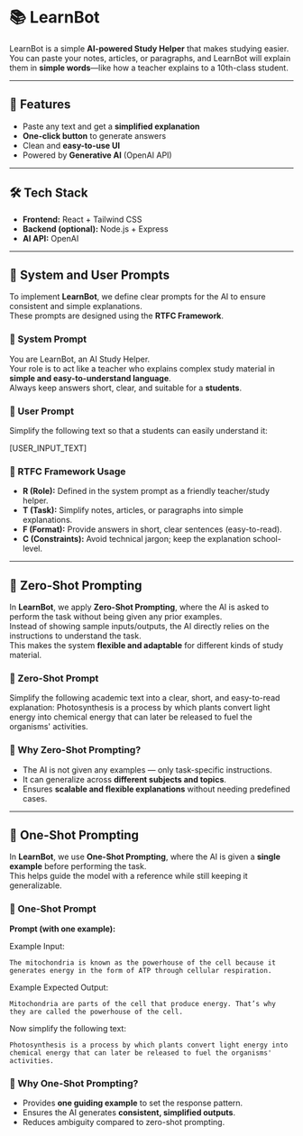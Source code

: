 # 📚 LearnBot

LearnBot is a simple **AI-powered Study Helper** that makes studying easier.  
You can paste your notes, articles, or paragraphs, and LearnBot will explain them in **simple words**—like how a teacher explains to a 10th-class student.  

---

## 🚀 Features
- Paste any text and get a **simplified explanation**  
- **One-click button** to generate answers  
- Clean and **easy-to-use UI**  
- Powered by **Generative AI** (OpenAI API)  

---

## 🛠️ Tech Stack
- **Frontend:** React + Tailwind CSS  
- **Backend (optional):** Node.js + Express  
- **AI API:** OpenAI  

---

## 📝 System and User Prompts

To implement **LearnBot**, we define clear prompts for the AI to ensure consistent and simple explanations.  
These prompts are designed using the **RTFC Framework**.


### 🔹 System Prompt
You are LearnBot, an AI Study Helper.  
Your role is to act like a teacher who explains complex study material in **simple and easy-to-understand language**.  
Always keep answers short, clear, and suitable for a **students**.


### 🔹 User Prompt
Simplify the following text so that a students can easily understand it:

[USER_INPUT_TEXT]


### 📌 RTFC Framework Usage
- **R (Role):** Defined in the system prompt as a friendly teacher/study helper.  
- **T (Task):** Simplify notes, articles, or paragraphs into simple explanations.  
- **F (Format):** Provide answers in short, clear sentences (easy-to-read).  
- **C (Constraints):** Avoid technical jargon; keep the explanation school-level.

---

## 🎯 Zero-Shot Prompting  

In **LearnBot**, we apply **Zero-Shot Prompting**, where the AI is asked to perform the task without being given any prior examples.  
Instead of showing sample inputs/outputs, the AI directly relies on the instructions to understand the task.  
This makes the system **flexible and adaptable** for different kinds of study material.  


### 🔹 Zero-Shot Prompt  

Simplify the following academic text into a clear, short, and easy-to-read explanation:
        Photosynthesis is a process by which plants convert light energy into chemical energy that can later be released to fuel the organisms' activities.


### 📌 Why Zero-Shot Prompting?

- The AI is not given any examples — only task-specific instructions.  
- It can generalize across **different subjects and topics**.  
- Ensures **scalable and flexible explanations** without needing predefined cases.  

---


## 🎯 One-Shot Prompting  

In **LearnBot**, we use **One-Shot Prompting**, where the AI is given a **single example** before performing the task.  
This helps guide the model with a reference while still keeping it generalizable.  


### 🔹 One-Shot Prompt  

**Prompt (with one example):**  

Example Input:  

    The mitochondria is known as the powerhouse of the cell because it generates energy in the form of ATP through cellular respiration.

Example Expected Output:  

    Mitochondria are parts of the cell that produce energy. That’s why they are called the powerhouse of the cell.

Now simplify the following text:  

    Photosynthesis is a process by which plants convert light energy into chemical energy that can later be released to fuel the organisms' activities.

### 📌 Why One-Shot Prompting?

- Provides **one guiding example** to set the response pattern.  
- Ensures the AI generates **consistent, simplified outputs**.  
- Reduces ambiguity compared to zero-shot prompting.  